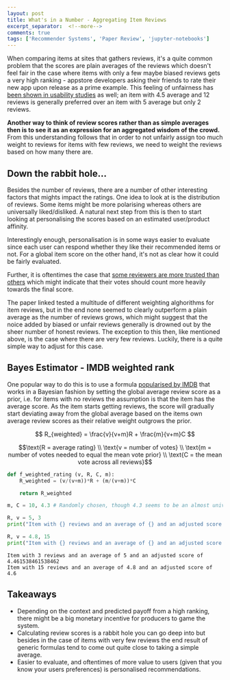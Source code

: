 ```yaml
---
layout: post
title: What's in a Number - Aggregating Item Reviews
excerpt_separator:  <!--more-->
comments: true
tags: ['Recommender Systems', 'Paper Review', 'jupyter-notebooks']
---
```

When comparing items at sites that gathers reviews, it's a quite common problem that the scores are plain averages of the reviews which doesn't feel fair in the case where items with only a few maybe biased reviews gets a very high ranking - appstore developers asking their friends to rate their new app upon release as a prime example. This feeling of unfairness has [been shown in usability studies](https://baymard.com/blog/sort-by-customer-ratings) as well; an item with 4.5 average and 12 reviews is generally preferred over an item with 5 average but only 2 reviews.

**Another way to think of review scores rather than as simple averages then is to see it as an expression for an aggregated wisdom of the crowd.** From this understanding follows that in order to not unfairly assign too much weight to reviews for items with few reviews, we need to weight the reviews based on how many there are.

<!--more-->

## Down the rabbit hole...
Besides the number of reviews, there are a number of other interesting factors that mights impact the ratings. One idea to look at is the distribution of reviews. Some items might be more polarising whereas others are universally liked/disliked. A natural next step from this is then to start looking at personalising the scores based on an estimated user/product affinity.

Interestingly enough, personalisation is in some ways easier to evaluate since each user can respond whether they like their recommended items or not. For a global item score on the other hand, it's not as clear how it could be fairly evaluated.

Further, it is oftentimes the case that [some reviewers are more trusted than others](https://static.googleusercontent.com/media/research.google.com/en//pubs/archive/36265.pdf) which might indicate that their votes should count more heavily towards the final score.

The paper linked tested a multitude of different weighting alghorithms for item reviews, but in the end none seemed to clearly outperform a plain average as the number of reviews grows, which might suggest that the noice added by biased or unfair reviews generally is drowned out by the sheer number of honest reviews. The exception to this then, like mentioned above, is the case where there are very few reviews. Luckily, there is a quite simple way to adjust for this case.

## Bayes Estimator - IMDB weighted rank
One popular way to do this is to use a formula [popularised by IMDB](https://www.fxsolver.com/browse/formulas/Bayes+estimator+-+Internet+Movie+Database+%28IMDB%29) that works in a Bayesian fashion by setting the global average review score as a prior, i.e. for items with no reviews the assumption is that the item has the average score. As the item starts getting reviews, the score will gradually start deviating away from the global average based on the items own average review scores as their relative weight outgrows the prior.

$$
R_{weighted} = \frac{v}{v+m}R + \frac{m}{v+m}C
$$

$$\text{R = average rating} \\
\text{v = number of votes} \\
\text{m = number of votes needed to equal the mean vote prior} \\
\text{C = the mean vote across all reviews}$$


```python
def f_weighted_rating (v, R, C, m):
    R_weighted = (v/(v+m))*R + (m/(v+m))*C

    return R_weighted

m, C = 10, 4.3 # Randomly chosen, though 4.3 seems to be an almost universal average when people get to rate things 1-5

R, v = 5, 3
print("Item with {} reviews and an average of {} and an adjusted score of {}".format(v, R, f_weighted_rating(v, R, C, m)))

R, v = 4.8, 15
print("Item with {} reviews and an average of {} and an adjusted score of {}".format(v, R, f_weighted_rating(v, R, C, m)))
```

    Item with 3 reviews and an average of 5 and an adjusted score of 4.461538461538462
    Item with 15 reviews and an average of 4.8 and an adjusted score of 4.6


## Takeaways
- Depending on the context and predicted payoff from a high ranking, there might be a big monetary incentive for producers to game the system.
- Calculating review scores is a rabbit hole you can go deep into but besides in the case of items with very few reviews the end result of generic formulas tend to come out quite close to taking a simple average.
- Easier to evaluate, and oftentimes of more value to users (given that you know your users preferences) is personalised recommendations.
